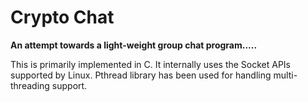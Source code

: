 Crypto Chat
============

**An attempt towards a light-weight group chat program.....**

This is primarily implemented in C.
It internally uses the Socket APIs supported by Linux.
Pthread library has been used for handling multi-threading support.
